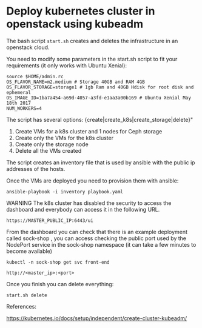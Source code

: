 # Deploy kubernetes cluster in openstack using kubeadm

The bash script `start.sh` creates and deletes the infrastructure in an
openstack cloud.

You need to modify some parameters in the start.sh script to fit your
requirements (it only works with Ubuntu Xenial):

```
source $HOME/admin.rc
OS_FLAVOR_NAME=m2.medium # Storage 40GB and RAM 4GB
OS_FLAVOR_STORAGE=storage1 # 1gb Ram and 40GB Hdisk for root disk and ephemeral
OS_IMAGE_ID=1ba7a454-a69d-4057-a3fd-e1aa3a00b169 # Ubuntu Xenial May 18th 2017
NUM_WORKERS=4
```

The script has several options: {create|create_k8s|create_storage|delete}"

1. Create VMs for a k8s cluster and 1 nodes for Ceph storage
2. Create only the VMs for the k8s cluster
3. Create only the storage node
4. Delete all the VMs created

The script creates an inventory file that is used by ansible with the public ip addresses of the hosts.

Once the VMs are deployed you need to provision them with ansible:

`ansible-playbook -i inventory playbook.yaml`

WARNING The k8s cluster has disabled the security to access the dashboard and everybody can access it in the following URL.

`https://MASTER_PUBLIC_IP:6443/ui`

From the dashboard you can check that there is an example deployment called sock-shop , you can access checking the public port used by the NodePort service in the sock-shop namespace (it can take a few minutes to become available)

`kubectl -n sock-shop get svc front-end`

`http://<master_ip>:<port>`

Once you finish you can delete everything:

`start.sh delete`

References:

https://kubernetes.io/docs/setup/independent/create-cluster-kubeadm/



